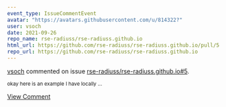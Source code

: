 ```yaml
---
event_type: IssueCommentEvent
avatar: "https://avatars.githubusercontent.com/u/814322?"
user: vsoch
date: 2021-09-26
repo_name: rse-radiuss/rse-radiuss.github.io
html_url: https://github.com/rse-radiuss/rse-radiuss.github.io/pull/5
repo_url: https://github.com/rse-radiuss/rse-radiuss.github.io
---
```


<a href='https://github.com/vsoch' target='_blank'>vsoch</a> commented on issue <a href='https://github.com/rse-radiuss/rse-radiuss.github.io/pull/5' target='_blank'>rse-radiuss/rse-radiuss.github.io#5</a>.

<small>okay here is an example I have locally ...</small>

<a href='https://github.com/rse-radiuss/rse-radiuss.github.io/pull/5' target='_blank'>View Comment</a>